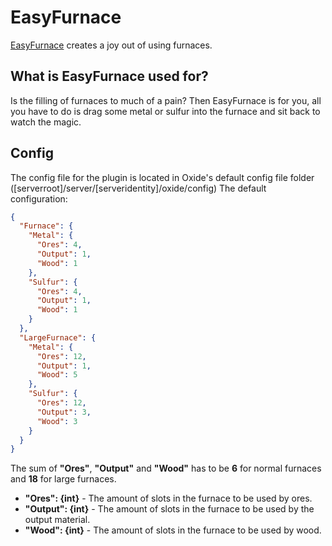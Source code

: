 # EasyFurnace
[EasyFurnace](http://oxidemod.org/plugins/1191/) creates a joy out of using furnaces.

## What is EasyFurnace used for?
Is the filling of furnaces to much of a pain? Then EasyFurnace is for you, all you have to do is drag some metal or sulfur into the furnace and sit back to watch the magic.

## Config
The config file for the plugin is located in Oxide's default config file folder ([serverroot]/server/[serveridentity]/oxide/config)
The default configuration:
```json
{
  "Furnace": {
    "Metal": {
      "Ores": 4,
      "Output": 1,
      "Wood": 1
    },
    "Sulfur": {
      "Ores": 4,
      "Output": 1,
      "Wood": 1
    }
  },
  "LargeFurnace": {
    "Metal": {
      "Ores": 12,
      "Output": 1,
      "Wood": 5
    },
    "Sulfur": {
      "Ores": 12,
      "Output": 3,
      "Wood": 3
    }
  }
}
```
The sum of **"Ores"**, **"Output"** and **"Wood"** has to be **6** for normal furnaces and **18** for large furnaces.
* **"Ores": {int}** - The amount of slots in the furnace to be used by ores.
* **"Output": {int}** - The amount of slots in the furnace to be used by the output material.
* **"Wood": {int}** - The amount of slots in the furnace to be used by wood.
